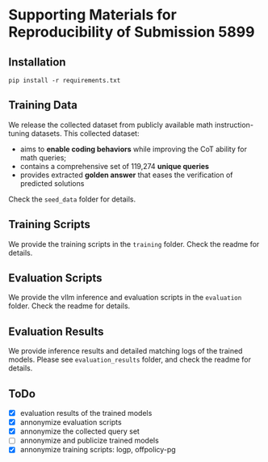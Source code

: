 # Supporting Materials for Reproducibility of Submission 5899
## Installation
`pip install -r requirements.txt`

## Training Data
We release the collected dataset from publicly available math instruction-tuning datasets. This collected dataset: 
- aims to **enable coding behaviors** while improving the CoT ability for math queries; 
- contains a comprehensive set of 119,274 **unique queries**
- provides extracted **golden answer** that eases the verification of predicted solutions

Check the `seed_data` folder for details. 

## Training Scripts 
We provide the training scripts in the `training` folder. Check the readme for details.

## Evaluation Scripts
We provide the vllm inference and evaluation scripts in the `evaluation` folder. Check the readme for details.

## Evaluation Results
We provide inference results and detailed matching logs of the trained models. Please see `evaluation_results` folder, and check the readme for details.



## ToDo
- [x] evaluation results of the trained models 
- [x] annonymize evaluation scripts 
- [x] annonymize the collected query set
- [ ] annonymize and publicize trained models
- [x] annonymize training scripts: logp, offpolicy-pg
